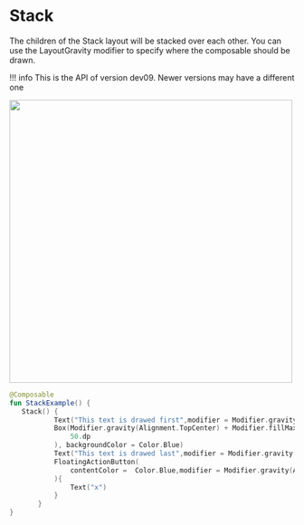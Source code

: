 # Stack

The children of the Stack layout will be stacked over each other. You can use the LayoutGravity modifier to specify where the composable should be drawn.

!!! info
    This is the API of version dev09. Newer versions may have a different one


<p align="left">
  <img src ="../../images/layout/stack/StackExample.png" height=500 />
</p>


```kotlin
@Composable
fun StackExample() {
   Stack() {
           Text("This text is drawed first",modifier = Modifier.gravity(Alignment.TopCenter))
           Box(Modifier.gravity(Alignment.TopCenter) + Modifier.fillMaxHeight() + Modifier.preferredWidth(
               50.dp
           ), backgroundColor = Color.Blue)
           Text("This text is drawed last",modifier = Modifier.gravity(Alignment.Center))
           FloatingActionButton(
               contentColor =  Color.Blue,modifier = Modifier.gravity(Alignment.BottomEnd) + Modifier.padding(12.dp),onClick = {}
           ){
               Text("x")
           }
       }
}
```